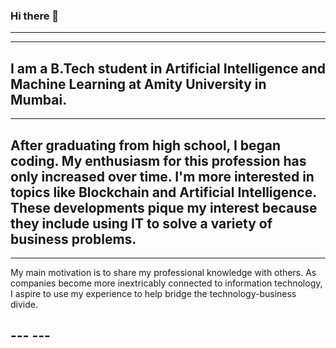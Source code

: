 ### Hi there 👋
---
---
I am a B.Tech student in Artificial Intelligence and Machine Learning at Amity University in Mumbai.
---
---
After graduating from high school, I began coding. My enthusiasm for this profession has only increased over time. I'm more interested in topics like Blockchain and Artificial Intelligence. These developments pique my interest because they include using IT to solve a variety of business problems.
---
---
My main motivation is to share my professional knowledge with others. As companies become more inextricably connected to information technology, I aspire to use my experience to help bridge the technology-business divide.
<h2>
---
---

<!--
**pinakin7/pinakin7** is a ✨ _special_ ✨ repository because its `README.md` (this file) appears on your GitHub profile.

Here are some ideas to get you started:

- 🔭 I’m currently working on ...
- 🌱 I’m currently learning ...
- 👯 I’m looking to collaborate on ...
- 🤔 I’m looking for help with ...
- 💬 Ask me about ...
- 📫 How to reach me: ...
- 😄 Pronouns: ...
- ⚡ Fun fact: ...
-->
